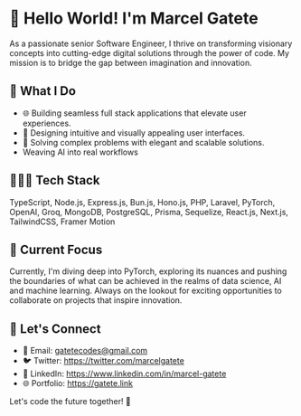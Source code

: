 # 👋 Hello World! I'm Marcel Gatete

As a passionate senior Software Engineer, I thrive on transforming visionary concepts into cutting-edge digital solutions through the power of code. My mission is to bridge the gap between imagination and innovation.

## 🚀 What I Do

- 🌐 Building seamless full stack applications that elevate user experiences.
- 🎨 Designing intuitive and visually appealing user interfaces.
- 🚧 Solving complex problems with elegant and scalable solutions.
- Weaving AI into real workflows

## 👨🏽‍💻 Tech Stack

TypeScript, Node.js, Express.js, Bun.js, Hono.js, PHP, Laravel, PyTorch, OpenAI, Groq, MongoDB, PostgreSQL, Prisma, Sequelize, React.js, Next.js, TailwindCSS, Framer Motion

## 🔭 Current Focus

Currently, I'm diving deep into PyTorch, exploring its nuances and pushing the boundaries of what can be achieved in the realms of data science, AI and machine learning. Always on the lookout for exciting opportunities to collaborate on projects that inspire innovation.

## 🌟 Let's Connect

- 📧 Email: gatetecodes@gmail.com
- 🐦 Twitter: https://twitter.com/marcelgatete
- 💼 LinkedIn: https://www.linkedin.com/in/marcel-gatete
- 🌐 Portfolio: https://gatete.link

Let's code the future together! 🚀


<!---
gatetecodes/gatetecodes is a ✨ special ✨ repository because its `README.md` (this file) appears on your GitHub profile.
You can click the Preview link to take a look at your changes.
--->
